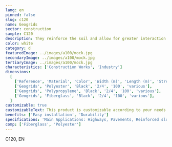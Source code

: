 ```yaml
---
lang: en
pinned: false
slug: c120
name: Geogrids
sector: construction
sample: C120
description: They reinforce the soil and allow for greater interaction and anchoring in the surrounding environment, using polymer materials arranged in oriented grids.
color: white
category: d
featuredImage: ../images/a100/mock.jpg
secondaryImage: ../images/a100/mock.jpg
tertiaryImage: ../images/a100/mock.jpg
characteristics: ['Construction Works', 'Industry']
dimensions:
  [
    ['Reference', 'Material', 'Color', 'Width (m)', 'Length (m)', 'Strengths'],
    ['Geogrids', 'Polyester', 'Black', '2/4', '100', 'various'],
    ['Geogrids', 'Polypropylene', 'Black', '2/4', '100', 'various'],
    ['Geogrids', 'Fiberglass', 'Black', '2/4', '100', 'various'],
  ]
customizable: true
customizableText: This product is customizable according to your needs. Contact us for more information.
benefits: ['Easy installation', 'Durability']
specifications: 'Main Applications: Highways, Pavements, Reinforced slopes, Retaining walls, Fills on soft soils, Bases and sub-bases, Fills on piles'
comp: ['Fiberglass', 'Polyester']
---
```


C120, EN
